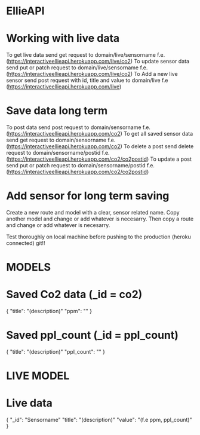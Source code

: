 # EllieAPI

# Working with live data
To get live data send get request to domain/live/sensorname f.e. (https://interactiveellieapi.herokuapp.com/live/co2)
To update sensor data send put or patch request to domain/live/sensorname f.e. (https://interactiveellieapi.herokuapp.com/live/co2)
To Add a new live sensor send post request with id, title and value to domain/live f.e (https://interactiveellieapi.herokuapp.com/live)

# Save data long term
To post data send post request to domain/sensorname f.e. (https://interactiveellieapi.herokuapp.com/co2)
To get all saved sensor data send get request to domain/sensorname f.e. (https://interactiveellieapi.herokuapp.com/co2)
To delete a post send delete request to domain/sensorname/postid f.e. (https://interactiveellieapi.herokuapp.com/co2/co2postid)
To update a post send put or patch request to domain/sensorname/postid f.e.  (https://interactiveellieapi.herokuapp.com/co2/co2postid)

# Add sensor for long term saving
Create a new route and model with a clear, sensor related name. Copy another model and change or add whatever is necesarry. Then copy a route and change or add whatever is necesarry.

Test thoroughly on local machine before pushing to the production (heroku connected) git!!


# MODELS
# Saved Co2 data (_id = co2)
{
    "title": "(description)"
    "ppm": ""
}

# Saved ppl_count (_id = ppl_count)
{
    "title": "(description)"
    "ppl_count": ""
}

# LIVE MODEL
# Live data
{
    "_id": "Sensorname"
    "title": "(description)"
    "value": "(f.e ppm, ppl_count)"
}


